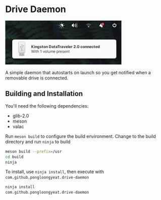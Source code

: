 # Drive Daemon

![screenshot](data/screenshot.png)

A simple daemon that autostarts on launch so you get notified when a removable drive is connected.

## Building and Installation

You'll need the following dependencies:

- glib-2.0
- meson
- valac

Run `meson build` to configure the build environment. Change to the build directory and run `ninja` to build
```bash
meson build --prefix=/usr
cd build
ninja
```

To install, use `ninja install`, then execute with `com.github.pongloongyeat.drive-daemon`

```bash
ninja install
com.github.pongloongyeat.drive-daemon
```
